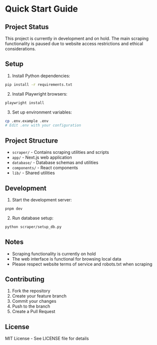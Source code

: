 # Quick Start Guide

## Project Status

This project is currently in development and on hold. The main scraping functionality is paused due to website access restrictions and ethical considerations.

## Setup

1. Install Python dependencies:
```bash
pip install -r requirements.txt
```

2. Install Playwright browsers:
```bash
playwright install
```

3. Set up environment variables:
```bash
cp .env.example .env
# Edit .env with your configuration
```

## Project Structure

- `scraper/` - Contains scraping utilities and scripts
- `app/` - Next.js web application
- `database/` - Database schemas and utilities
- `components/` - React components
- `lib/` - Shared utilities

## Development

1. Start the development server:
```bash
pnpm dev
```

2. Run database setup:
```bash
python scraper/setup_db.py
```

## Notes

- Scraping functionality is currently on hold
- The web interface is functional for browsing local data
- Please respect website terms of service and robots.txt when scraping

## Contributing

1. Fork the repository
2. Create your feature branch
3. Commit your changes
4. Push to the branch
5. Create a Pull Request

## License

MIT License - See LICENSE file for details
